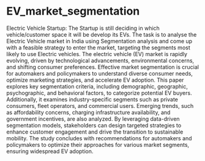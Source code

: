 # EV_market_segmentation
 Electric Vehicle Startup: The Startup is still deciding in which vehicle/customer space it will be develop its EVs. The task is to analyse the Electric Vehicle market in India using Segmentation analysis and come up with a  feasible strategy to enter the market, targeting the segments most likely to use Electric vehicles.
The electric vehicle (EV) market is rapidly evolving, driven by technological advancements, environmental concerns, and shifting consumer preferences. Effective market segmentation is crucial for automakers and policymakers to understand diverse consumer needs, optimize marketing strategies, and accelerate EV adoption. This paper explores key segmentation criteria, including demographic, geographic, psychographic, and behavioral factors, to categorize potential EV buyers. Additionally, it examines industry-specific segments such as private consumers, fleet operators, and commercial users. Emerging trends, such as affordability concerns, charging infrastructure availability, and government incentives, are also analyzed. By leveraging data-driven segmentation models, stakeholders can design targeted strategies to enhance customer engagement and drive the transition to sustainable mobility. The study concludes with recommendations for automakers and policymakers to optimize their approaches for various market segments, ensuring widespread EV adoption.
